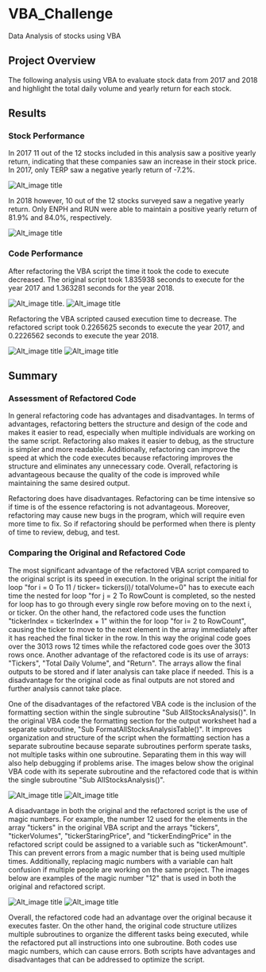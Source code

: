 # VBA_Challenge
Data Analysis of stocks using VBA
## Project Overview
The following analysis using VBA to evaluate stock data from 2017 and 2018 and highlight the total daily volume and yearly return for each stock. 

## Results

### Stock Performance
In 2017 11 out of the  12 stocks included in this analysis saw a positive yearly return, indicating that these companies saw an increase in their stock price. In 2017, only TERP saw a negative yearly return of -7.2%. 

![Alt_image title](/Resources/VBA_Challenge_Table_2017.png)

In 2018 however, 10 out of the 12 stocks surveyed saw a negative yearly return. Only ENPH and RUN were able to maintain a positive yearly return of 81.9% and 84.0%, respectively. 

![Alt_image title](/Resources/VBA_Challenge_Table_2018.png)

### Code Performance
After refactoring the VBA script the time it took the code to execute decreased. The original script took 1.835938 seconds to execute for the year 2017 and 1.363281 seconds for the year 2018. 

![Alt_image title](/Resources/VBA_Challenge_Original_2017.png).        ![Alt_image title](/Resources/VBA_Challenge_Original_2018.png)

Refactoring the VBA scripted caused execution time to decrease. The refactored script took 0.2265625 seconds to execute the year 2017, and 0.2226562 seconds to execute the year 2018. 

![Alt_image title](/Resources/VBA_Challenge_2017.png)                 ![Alt_image title](/Resources/VBA_Challenge_2018.png)

## Summary

### Assessment of Refactored Code
In general refactoring code has advantages and disadvantages. In terms of advantages, refactoring betters the structure and design of the code and makes it easier to read, especially when multiple individuals are working on the same script. Refactoring also makes it easier to debug, as the structure is simpler and more readable. Additionally, refactoring can improve the speed at which the code executes because refactoring improves the structure and eliminates any unnecessary code.  Overall, refactoring is advantageous because the quality of the code is improved while maintaining the same desired output. 

Refactoring does have disadvantages. Refactoring can be time intensive so if time is of the essence refactoring is not advantageous. Moreover, refactoring may cause new bugs in the program, which will require even more time to fix. So if refactoring should be performed when there is plenty of time to review, debug, and test. 

### Comparing the Original and Refactored Code

The most significant advantage of the refactored VBA script compared to the original script is its speed in execution. In the original script the initial for loop "for i = 0 To 11 / ticker= tickers(i)/ totalVolume=0" has to execute each time the nested for loop "for j = 2 To RowCount is completed, so the nested for loop has to go through every single row before moving on to the next i, or ticker.  On the other hand, the refactored code uses the function "tickerIndex = tickerIndex + 1" within the for loop "for i= 2 to RowCount", causing the ticker to move to the next element in the array immediately after it has reached the final ticker in the row. In this way the original code goes over the 3013 rows 12 times while the refactored code goes over the 3013 rows once. Another advantage of the refactored code is its use of arrays: "Tickers", "Total Daily Volume", and "Return". The arrays allow the final outputs to be stored and if later analysis can take place if needed. This is a disadvantage for the original code as final outputs are not stored and further analysis cannot take place. 


One of the disadvantages of the refactored VBA code is the inclusion of the formatting section within the single subroutine "Sub AllStocksAnalysis()". In the original VBA code the formatting section for the output worksheet had a separate subroutine, "Sub FormatAllStocksAnalysisTable()". It improves organization and structure of the script when the formatting section has a separate subroutine because separate subroutines perform sperate tasks, not multiple tasks within one subroutine. Separating them in this way will also help debugging if problems arise. The images below show the original VBA code with its seperate subroutine and the refactored code that is within the single subroutine "Sub AllStocksAnalysis()".


![Alt_image title](Resources/VBA_Challenge_Original_Formatting.png)                     ![Alt_image title](/Resources/VBA_Challenge_Refactored_Formatting.png)


A disadvantage in both the original and the refactored script is the use of magic numbers. For example, the number 12 used for the elements in the array "tickers" in the original VBA script and the arrays "tickers", "tickerVolumes", "tickerStaringPrice", and "tickerEndingPrice" in the refactored script could be assigned to a variable such as "tickerAmount". This can prevent errors from a magic number that is being used multiple times. Additionally, replacing magic numbers with a variable can halt confusion if multiple people are working on the same project. The images below are examples of the magic number "12" that is used in both the original and refactored script.


![Alt_image title](/Resources/VBA_Challenge_Original_Magic_Number.png)                  ![Alt_image title](/Resources/VBA_Challenge_Refactored_Magic_Number.png)


Overall, the refactored code had an advantage over the original because it executes faster. On the other hand, the original code structure utilizes multiple subroutines to organize the different tasks being executed, while the refactored put all instructions into one subroutine. Both codes use magic numbers, which can cause errors. Both scripts have advantages and disadvantages that can be addressed to optimize the script. 

